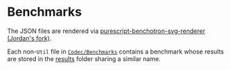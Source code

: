 # Benchmarks

The JSON files are rendered via [purescript-benchotron-svg-renderer (Jordan's fork)](https://github.com/jordanmartinez/purescript-benchotron-svg-renderer).

Each non-`Util` file in [`Codec/Benchmarks`](./Codec/Benchmarks/) contains a benchmark whose results are stored in the [results](./results) folder sharing a similar name.
